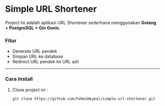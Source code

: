 # Simple URL Shortener 

Project ini adalah aplikasi URL Shortener sederhana menggunakan **Golang + PostgreSQL + Gin Gonic**.

### Fitur
- Generate URL pendek  
- Simpan URL ke database  
- Redirect URL pendek ke URL asli  

---

### Cara Install
1. Clone project ini :
   ```bash
   git clone https://github.com/FahmiHeykal/simple-url-shortener.git
